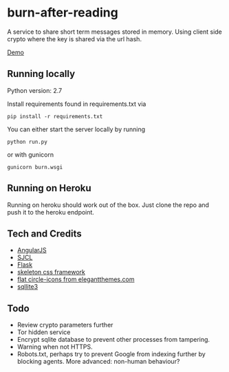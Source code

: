 # burn-after-reading
A service to share short term messages stored in memory. Using client side
crypto where the key is shared via the url hash.

[Demo](https://burn-after-reading.herokuapp.com/)

## Running locally
Python version: 2.7

Install requirements found in requirements.txt via
```
pip install -r requirements.txt
```

You can either start the server locally by running
```
python run.py
```
or with gunicorn
```
gunicorn burn.wsgi
```

## Running on Heroku

Running on heroku should work out of the box. Just clone the repo and push it
to the heroku endpoint.


## Tech and Credits
* [AngularJS](https://angularjs.org/)
* [SJCL](https://bitwiseshiftleft.github.io/sjcl/)
* [Flask](http://flask.pocoo.org/)
* [skeleton css framework](http://getskeleton.com)
* [flat circle-icons from elegantthemes.com](http://www.elegantthemes.com/blog/freebie-of-the-week/beautiful-flat-icon)
* [sqllite3](https://www.sqlite.org/)

## Todo
* Review crypto parameters further
* Tor hidden service
* Encrypt sqlite database to prevent other processes from tampering.
* Warning when not HTTPS.
* Robots.txt, perhaps try to prevent Google from indexing further by blocking agents. More advanced: non-human behaviour?
